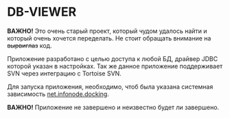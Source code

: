 # DB-VIEWER

**ВАЖНО!** Это очень старый проект, который чудом удалось найти и который очень хочется переделать.
 Не стоит обращать внимание на <del>вырвиглаз</del> код.

Приложение разработано с целью доступа к любой БД, драйвер JDBC которой указан в настройках.
Так же данное приложение поддерживает SVN через интеграцию с Tortoise SVN.

Для запуска приложения, необходимо, чтоб была указана системная зависимость [net.infonode.docking](http://www.infonode.net/index.html?idwdownload).

**ВАЖНО!** Приложение не завершено и неизвестно будет ли завершено.
